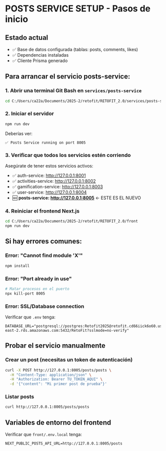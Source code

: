 # POSTS SERVICE SETUP - Pasos de inicio

## Estado actual
- ✅ Base de datos configurada (tablas: posts, comments, likes)
- ✅ Dependencias instaladas
- ✅ Cliente Prisma generado

## Para arrancar el servicio posts-service:

### 1. Abrir una terminal Git Bash en `services/posts-service`

```bash
cd C:/Users/ca22a/Documents/2025-2/retofit/RETOFIT_2.0/services/posts-service
```

### 2. Iniciar el servidor

```bash
npm run dev
```

Deberías ver:
```
✅ Posts Service running on port 8005
```

### 3. Verificar que todos los servicios estén corriendo

Asegúrate de tener estos servicios activos:

- ✅ auth-service: http://127.0.0.1:8001
- ✅ activities-service: http://127.0.0.1:8002
- ✅ gamification-service: http://127.0.0.1:8003
- ✅ user-service: http://127.0.0.1:8004
- 🆕 **posts-service: http://127.0.0.1:8005** ← ESTE ES EL NUEVO

### 4. Reiniciar el frontend Next.js

```bash
cd C:/Users/ca22a/Documents/2025-2/retofit/RETOFIT_2.0/front
npm run dev
```

## Si hay errores comunes:

### Error: "Cannot find module 'X'"
```bash
npm install
```

### Error: "Port already in use"
```bash
# Matar procesos en el puerto
npx kill-port 8005
```

### Error: SSL/Database connection
Verificar que `.env` tenga:
```
DATABASE_URL="postgresql://postgres:Retofit2025@retofit.cd66iick6o60.us-east-2.rds.amazonaws.com:5432/RetoFit?sslmode=no-verify"
```

## Probar el servicio manualmente

### Crear un post (necesitas un token de autenticación)
```bash
curl -X POST http://127.0.0.1:8005/posts/posts \
  -H "Content-Type: application/json" \
  -H "Authorization: Bearer TU_TOKEN_AQUI" \
  -d '{"content": "Mi primer post de prueba"}'
```

### Listar posts
```bash
curl http://127.0.0.1:8005/posts/posts
```

## Variables de entorno del frontend

Verificar que `front/.env.local` tenga:
```
NEXT_PUBLIC_POSTS_API_URL=http://127.0.0.1:8005/posts
```
